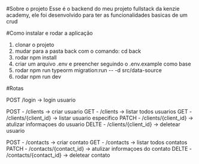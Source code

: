 #Sobre o projeto
Esse é o backend do meu projeto fullstack da kenzie academy, ele foi desenvolvido para ter as funcionalidades basicas de um crud

#Como instalar e rodar a aplicação

1. clonar o projeto
2. mudar para a pasta back com o comando: cd back
3. rodar npm install
4. criar um arquivo .env e preencher seguindo o .env.example como base
5. rodar npm run typeorm migration:run -- -d src/data-source
6. rodar npm run dev

#Rotas

POST /login -> login usuario

POST - /clients -> criar usuario
GET - /clients -> listar todos usuarios
GET - /clients/{client_id} -> listar usuario especifico
PATCH - /clients/{client_id} -> atulizar informaçoes do usuario
DELTE - /clients/{client_id} -> deletear usuario

POST - /contacts -> criar contato
GET - /contacts -> listar todos contatos
PATCH - /contacts/{contact_id} -> atulizar informaçoes do contato
DELTE - /contacts/{contact_id} -> deletear contato